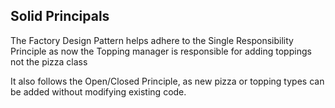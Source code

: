 ## Solid Principals
The Factory Design Pattern helps adhere to the Single Responsibility Principle as now the Topping manager is responsible for adding toppings not the pizza class

It also follows the Open/Closed Principle, as new pizza or topping types can be added without modifying existing code.